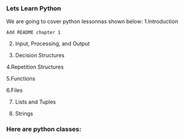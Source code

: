 
### Lets Learn Python

We are going to cover python lessonnas shown below:
  1.Introduction
	
	Add README chapter 1


2. Input, Processing, and Output
 
3. Decision Structures
 
4.Repetition Structures
 
5.Functions
 
6.Files
 
7. Lists and Tuples
 
8. Strings


### Here are python classes:
